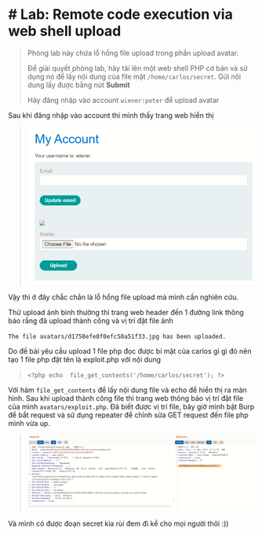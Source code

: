 # # Lab: Remote code execution via web shell upload

> Phòng lab này chứa lỗ hổng file upload trong phần upload avatar. 
> 
> Để giải quyết phòng lab, hãy tải lên một web shell PHP cơ bản và sử dụng nó để lấy nội dung của file mật `/home/carlos/secret`. Gửi nội dung lấy được bằng nút **Submit**
>
> Hãy đăng nhập vào account `wiener:peter` để upload avatar

Sau khi đăng nhập vào account thì mình thấy trang web hiển thị 

>![](1.png)

Vậy thì ở đây chắc chắn là lỗ hổng file upload mà mình cần nghiên cứu. 

Thử upload ảnh bình thường thì trang web header đến 1 đường link thông báo rằng đã upload thành công và vị trí đặt file ảnh

`The file avatars/d1758efe0f0efc50a51f33.jpg has been uploaded.`

Do đề bài yêu cầu upload 1 file php đọc được bí mật của carlos gì gì đó nên tạo 1 file php đặt tên là exploit.php với nội dung 

> `<?php echo  file_get_contents('/home/carlos/secret'); ?>`

Với hàm `file_get_contents` để lấy nội dung file và echo để hiển thị ra màn hình. Sau khi upload thành công file thì trang web thông báo vị trí đặt file của mình `avatars/exploit.php`. Đã biết được vị trí file, bây giờ mình bật Burp để bắt request và sử dụng repeater để chỉnh sửa GET request đến file php mình vừa up.

>![](2.png)

Và mình có được đoạn secret kia rùi đem đi kể cho mọi người thôi :))